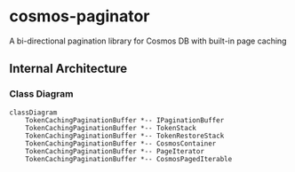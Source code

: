 # cosmos-paginator
A bi-directional pagination library for Cosmos DB with built-in page caching
## Internal Architecture
### Class Diagram
```mermaid
classDiagram
    TokenCachingPaginationBuffer *-- IPaginationBuffer
    TokenCachingPaginationBuffer *-- TokenStack
    TokenCachingPaginationBuffer *-- TokenRestoreStack
    TokenCachingPaginationBuffer *-- CosmosContainer
    TokenCachingPaginationBuffer *-- PageIterator
    TokenCachingPaginationBuffer *-- CosmosPagedIterable
```